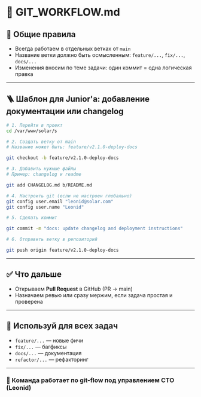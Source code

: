 # 🧠 GIT_WORKFLOW.md

## 🔧 Общие правила
- Всегда работаем в отдельных ветках от `main`
- Название ветки должно быть осмысленным: `feature/...`, `fix/...`, `docs/...`
- Изменения вносим по теме задачи: один коммит = одна логическая правка

---

## 🪜 Шаблон для Junior'а: добавление документации или changelog

```bash
# 1. Перейти в проект
cd /var/www/solar/s

# 2. Создать ветку от main
# Название может быть: feature/v2.1.0-deploy-docs

git checkout -b feature/v2.1.0-deploy-docs

# 3. Добавить нужные файлы
# Пример: changelog и readme

git add CHANGELOG.md b/README.md

# 4. Настроить git (если не настроен глобально)
git config user.email "leonid@solar.com"
git config user.name "Leonid"

# 5. Сделать коммит

git commit -m "docs: update changelog and deployment instructions"

# 6. Отправить ветку в репозиторий

git push origin feature/v2.1.0-deploy-docs
```

---

## ✅ Что дальше
- Открываем **Pull Request** в GitHub (PR → main)
- Назначаем ревью или сразу мержим, если задача простая и проверена

---

## 🔁 Используй для всех задач
- `feature/...` — новые фичи
- `fix/...` — багфиксы
- `docs/...` — документация
- `refactor/...` — рефакторинг

---

### 🚀 Команда работает по git-flow под управлением CTO (Leonid)